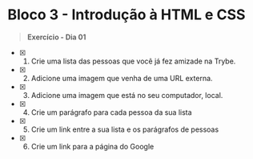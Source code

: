 # Bloco 3 - Introdução à HTML e CSS

> **Exercício - Dia 01**

- [x] 1. Crie uma lista das pessoas que você já fez amizade na Trybe.
- [x] 2. Adicione uma imagem que venha de uma URL externa.
- [x] 3. Adicione uma imagem que está no seu computador, local.
- [x] 4. Crie um parágrafo para cada pessoa da sua lista
- [x] 5. Crie um link entre a sua lista e os parágrafos de pessoas
- [x] 6. Crie um link para a página do Google

